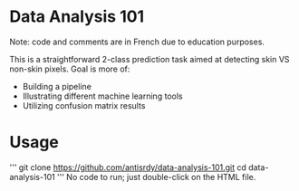 # Data Analysis 101
Note: code and comments are in French due to education purposes.

This is a straightforward 2-class prediction task aimed at detecting skin VS non-skin pixels. Goal is more of:
- Building a pipeline
- Illustrating different machine learning tools
- Utilizing confusion matrix results

# Usage
'''
git clone https://github.com/antisrdy/data-analysis-101.git
cd data-analysis-101
'''
No code to run; just double-click on the HTML file.
